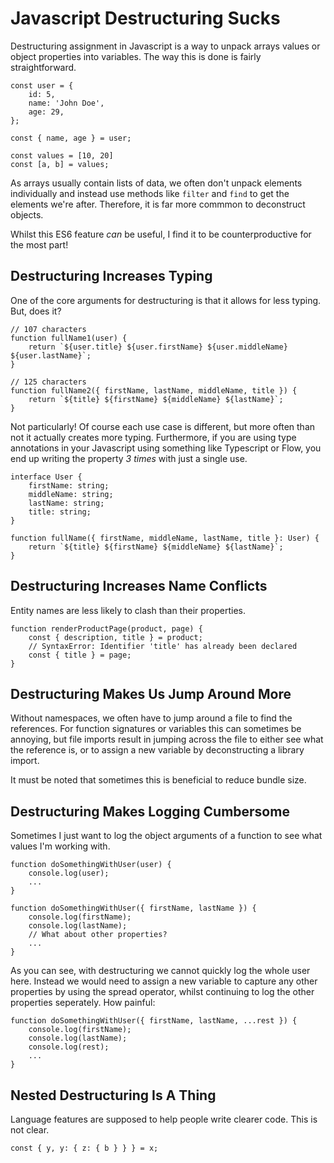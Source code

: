 # Javascript Destructuring Sucks

Destructuring assignment in Javascript is a way to unpack arrays values or object properties into variables. The way this is done is fairly straightforward.

```
const user = {
	id: 5,
	name: 'John Doe',
	age: 29,
};

const { name, age } = user;

const values = [10, 20]
const [a, b] = values;
```

As arrays usually contain lists of data, we often don't unpack elements individually and instead use methods like `filter` and `find` to get the elements we're after. Therefore, it is far more commmon to deconstruct objects.

Whilst this ES6 feature _can_ be useful, I find it to be counterproductive for the most part!

## Destructuring Increases Typing

One of the core arguments for destructuring is that it allows for less typing. But, does it?

```
// 107 characters
function fullName1(user) {
	return `${user.title} ${user.firstName} ${user.middleName} ${user.lastName}`;
}

// 125 characters
function fullName2({ firstName, lastName, middleName, title }) {
	return `${title} ${firstName} ${middleName} ${lastName}`;
}
```

Not particularly! Of course each use case is different, but more often than not it actually creates more typing. Furthermore, if you are using type annotations in your Javascript using something like Typescript or Flow, you end up writing the property _3 times_ with just a single use.

```
interface User {
	firstName: string;
	middleName: string;
	lastName: string;
	title: string;
}

function fullName({ firstName, middleName, lastName, title }: User) {
	return `${title} ${firstName} ${middleName} ${lastName}`;
}
```

## Destructuring Increases Name Conflicts

Entity names are less likely to clash than their properties.

```
function renderProductPage(product, page) {
	const { description, title } = product;
	// SyntaxError: Identifier 'title' has already been declared
	const { title } = page;
}
```

## Destructuring Makes Us Jump Around More

Without namespaces, we often have to jump around a file to find the references. For function signatures or variables this can sometimes be annoying, but file imports result in jumping across the file to either see what the reference is, or to assign a new variable by deconstructing a library import.

It must be noted that sometimes this is beneficial to reduce bundle size.

## Destructuring Makes Logging Cumbersome

Sometimes I just want to log the object arguments of a function to see what values I'm working with.

```
function doSomethingWithUser(user) {
	console.log(user);
	...
}

function doSomethingWithUser({ firstName, lastName }) {
	console.log(firstName);
	console.log(lastName);
	// What about other properties?
	...
}
```

As you can see, with destructuring we cannot quickly log the whole user here. Instead we would need to assign a new variable to capture any other properties by using the spread operator, whilst continuing to log the other properties seperately. How painful:

```
function doSomethingWithUser({ firstName, lastName, ...rest }) {
	console.log(firstName);
	console.log(lastName);
	console.log(rest);
	...
}
```

## Nested Destructuring Is A Thing

Language features are supposed to help people write clearer code. This is not clear.

```
const { y, y: { z: { b } } } = x;
```
